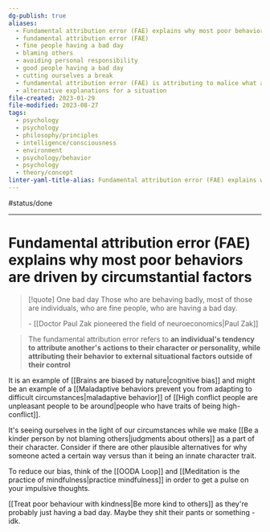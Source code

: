 ```yaml
---
dg-publish: true
aliases:
  - Fundamental attribution error (FAE) explains why most poor behaviors are driven by circumstancial factors.
  - fundamental attribution error (FAE)
  - fine people having a bad day
  - blaming others
  - avoiding personal responsibility
  - good people having a bad day
  - cutting ourselves a break
  - fundamental attribution error (FAE) is attributing to malice what are circumstances
  - alternative explanations for a situation
file-created: 2023-01-29
file-modified: 2023-08-27
tags:
  - psychology
  - psychology
  - philosophy/principles
  - intelligence/consciousness
  - environment
  - psychology/behavior
  - psychology
  - theory/concept
linter-yaml-title-alias: Fundamental attribution error (FAE) explains why most poor behaviors are driven by circumstancial factors.
---
```


#status/done

---

# Fundamental attribution error (FAE) explains why most poor behaviors are driven by circumstantial factors

> [!quote] One bad day
> Those who are behaving badly, most of those are individuals, who are fine people, who are having a bad day.
>
> \- [[Doctor Paul Zak pioneered the field of neuroeconomics|Paul Zak]]

> The fundamental attribution error refers to **an individual's tendency to attribute another's actions to their character or personality, while attributing their behavior to external situational factors outside of their control**

It is an example of [[Brains are biased by nature|cognitive bias]] and might be an example of a [[Maladaptive behaviors prevent you from adapting to difficult circumstances|maladaptive behavior]] of [[High conflict people are unpleasant people to be around|people who have traits of being high-conflict]]. 

It's seeing ourselves in the light of our circumstances while we make [[Be a kinder person by not blaming others|judgments about others]] as a part of their character. Consider if there are other plausible alternatives for why someone acted a certain way versus than it being an innate character trait.

To reduce our bias, think of the [[OODA Loop]] and [[Meditation is the practice of mindfulness|practice mindfulness]] in order to get a pulse on your impulsive thoughts.

[[Treat poor behaviour with kindness|Be more kind to others]] as they're probably just having a bad day. Maybe they shit their pants or something - idk.
